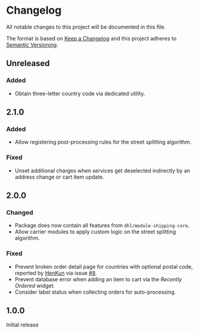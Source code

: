# Changelog
All notable changes to this project will be documented in this file.

The format is based on [Keep a Changelog](http://keepachangelog.com/en/1.0.0/)
and this project adheres to [Semantic Versioning](http://semver.org/spec/v2.0.0.html).

## Unreleased

### Added

- Obtain three-letter country code via dedicated utility.

## 2.1.0

### Added

- Allow registering post-processing rules for the street splitting algorithm.

### Fixed

- Unset additional charges when services get deselected indirectly by an address change or cart item update.

## 2.0.0

### Changed

- Package does now contain all features from `dhl/module-shipping-core`.
- Allow carrier modules to apply custom logic on the street splitting algorithm.

### Fixed

- Prevent broken order detail page for countries with optional postal code, reported by
  [HenKun](https://github.com/HenKun) via issue [#8](https://github.com/netresearch/dhl-module-shipping-core/issues/8).
- Prevent database error when adding an item to cart via the _Recently Ordered_ widget.
- Consider label status when collecting orders for auto-processing.

## 1.0.0

Initial release 
